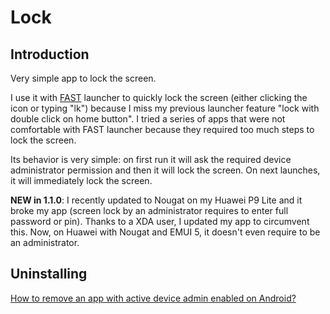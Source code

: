 # Lock

## Introduction

Very simple app to lock the screen.

I use it with [FAST][1] launcher to quickly
lock the screen (either clicking the icon or typing "lk") because I miss my previous launcher feature "lock with double
click on home button".
I tried a series of apps that were not comfortable with FAST launcher because
they required too much steps to lock the screen.

Its behavior is very simple: on first run it will ask the required device
administrator permission and then it will lock the screen. On next launches, it
will immediately lock the screen.

**NEW in 1.1.0**: I recently updated to Nougat on my Huawei P9 Lite and it broke my app (screen lock by an administrator requires to enter full password or pin).
Thanks to a XDA user, I updated my app to circumvent this.
Now, on Huawei with Nougat and EMUI 5, it doesn't even require to be an administrator.

## Uninstalling

[How to remove an app with active device admin enabled on Android?][2]


[1]: https://github.com/ligi/FAST
[2]: https://stackoverflow.com/questions/5387582/how-to-remove-an-app-with-active-device-admin-enabled-on-android
